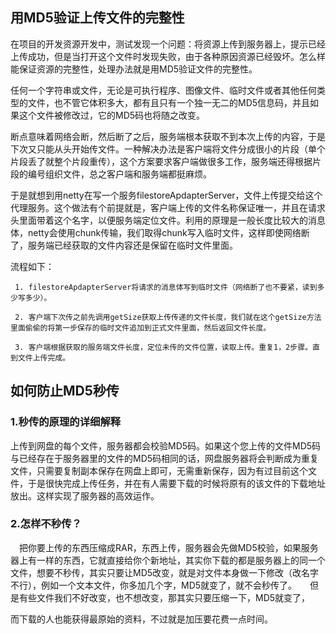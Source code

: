 ## 用MD5验证上传文件的完整性

<p> 在项目的开发资源开发中，测试发现一个问题：将资源上传到服务器上，提示已经上传成功，但是当打开这个文件时发现失败，由于各种原因资源已经毁坏。怎么样能保证资源的完整性，处理办法就是用MD5验证文件的完整性。</p>

<p> 任何一个字符串或文件，无论是可执行程序、图像文件、临时文件或者其他任何类型的文件，也不管它体积多大，都有且只有一个独一无二的MD5信息码，并且如果这个文件被修改过，它的MD5码也将随之改变。 </p>


断点意味着网络会断，然后断了之后，服务端根本获取不到本次上传的内容，于是下次又只能从头开始传文件。一种解决办法是客户端将文件分成很小的片段（单个片段丢了就整个片段重传），这个方案要求客户端做很多工作，服务端还得根据片段的编号组织文件，总之客户端和服务端都挺麻烦。

于是就想到用netty在写一个服务filestoreApdapterServer，文件上传提交给这个代理服务。这个做法有个前提就是，客户端上传的文件名称保证唯一，并且在请求头里面带着这个名字，以便服务端定位文件。利用的原理是一般长度比较大的消息体，netty会使用chunk传输，我们取得chunk写入临时文件，这样即使网络断了，服务端已经获取的文件内容还是保留在临时文件里面。

流程如下：

     1. filestoreApdapterServer将请求的消息体写到临时文件（网络断了也不要紧，读到多少写多少）。

     2. 客户端下次传之前先调用getSize获取上传传递的文件长度，我们就在这个getSize方法里面偷偷的将第一步保存的临时文件追加到正式文件里面，然后返回文件长度。

     3. 客户端根据获取的服务端文件长度，定位未传的文件位置，读取上传。重复1，2步骤。直到文件上传完成。
     
## 如何防止MD5秒传

### 1.秒传的原理的详细解释　　

上传到网盘的每个文件，服务器都会校验MD5码。如果这个您上传的文件MD5码与已经存在于服务器里的文件的MD5码相同的话，网盘服务器将会判断成为重复文件，只需要复制副本保存在网盘上即可，无需重新保存，因为有过目前这个文件，于是很快完成上传任务，并在有人需要下载的时候将原有的该文件的下载地址放出。这样实现了服务器的高效运作。

### 2.怎样不秒传？　

　把你要上传的东西压缩成RAR，东西上传，服务器会先做MD5校验，如果服务器上有一样的东西，它就直接给你个新地址，其实你下载的都是服务器上的同一个文件，想要不秒传，其实只要让MD5改变，就是对文件本身做一下修改（改名字不行），例如一个文本文件，你多加几个字，MD5就变了，就不会秒传了。　　但是有些文件我们不好改变，也不想改变，那其实只要压缩一下，MD5就变了，

而下载的人也能获得最原始的资料，不过就是加压要花费一点时间。